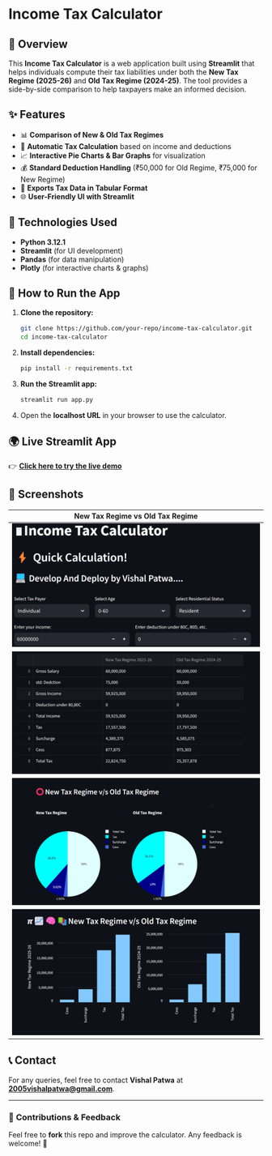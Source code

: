 # Income Tax Calculator

## 📌 Overview
This **Income Tax Calculator** is a web application built using **Streamlit** that helps individuals compute their tax liabilities under both the **New Tax Regime (2025-26)** and **Old Tax Regime (2024-25)**. The tool provides a side-by-side comparison to help taxpayers make an informed decision.

## ✨ Features
- 📊 **Comparison of New & Old Tax Regimes**
- 🔢 **Automatic Tax Calculation** based on income and deductions
- 📈 **Interactive Pie Charts & Bar Graphs** for visualization
- 💰 **Standard Deduction Handling** (₹50,000 for Old Regime, ₹75,000 for New Regime)
- 📂 **Exports Tax Data in Tabular Format**
- 🌐 **User-Friendly UI with Streamlit**

## 🔧 Technologies Used
- **Python 3.12.1**
- **Streamlit** (for UI development)
- **Pandas** (for data manipulation)
- **Plotly** (for interactive charts & graphs)

## 🚀 How to Run the App
1. **Clone the repository:**
   ```sh
   git clone https://github.com/your-repo/income-tax-calculator.git
   cd income-tax-calculator
   ```
2. **Install dependencies:**
   ```sh
   pip install -r requirements.txt
   ```
3. **Run the Streamlit app:**
   ```sh
   streamlit run app.py
   ```
4. Open the **localhost URL** in your browser to use the calculator.

## 🌍 Live Streamlit App
👉 **[Click here to try the live demo](https://incometaxcalculator-6frtvhcznrdnxtyww3aekz.streamlit.app/)**

## 📸 Screenshots
| New Tax Regime vs Old Tax Regime |
|----------------------------------|
| ![Interface](https://github.com/2005vishal/incometaxcalculator/blob/39a8b365aa608a9c4ed18600ef44a0d8912018e1/p1.png) |
| ![Tax Comparison](https://github.com/2005vishal/incometaxcalculator/blob/3a28f99994a6b5522ee5cb3c581cbceb7a8abe3f/p2.png) |
| ![Pie Chart](https://github.com/2005vishal/incometaxcalculator/blob/e5fa815992cf7a67defddb63b7935a499a31a5ac/p3.png) |
| ![Bar Graph](https://github.com/2005vishal/incometaxcalculator/blob/398b6ebcc50a9b403d0c94090182f3a953b2f163/p4.png) |

## 📞 Contact
For any queries, feel free to contact **Vishal Patwa** at **2005vishalpatwa@gmail.com**.

---
### 🔗 **Contributions & Feedback**
Feel free to **fork** this repo and improve the calculator. Any feedback is welcome! 🚀

